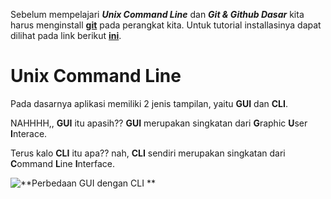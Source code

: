 Sebelum mempelajari ***Unix Command Line*** dan ***Git & Github Dasar*** kita harus menginstall [**git**](https://git-scm.com/download/win) pada perangkat kita. Untuk tutorial installasinya dapat dilihat pada link berikut [**ini**](https://phoenixnap.com/kb/how-to-install-git-windows).

# Unix Command Line

Pada dasarnya aplikasi memiliki 2 jenis tampilan, yaitu **GUI** dan **CLI**.

NAHHHH,, **GUI** itu apasih??
**GUI** merupakan singkatan dari **G**raphic **U**ser **I**nterace.

Terus kalo **CLI** itu apa??
nah, **CLI** sendiri merupakan singkatan dari **C**ommand **L**ine **I**nterface.

![**Perbedaan ***GUI*** dengan ***CLI*** **](https://images.app.goo.gl/7sapzsvnNMhQ8Ehm6)

